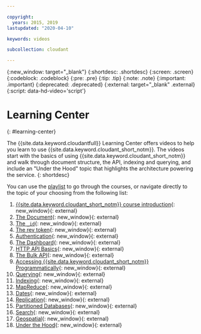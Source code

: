 ```yaml
---

copyright:
  years: 2015, 2019
lastupdated: "2020-04-10"

keywords: videos

subcollection: cloudant

---
```


{:new_window: target="_blank"}
{:shortdesc: .shortdesc}
{:screen: .screen}
{:codeblock: .codeblock}
{:pre: .pre}
{:tip: .tip}
{:note: .note}
{:important: .important}
{:deprecated: .deprecated}
{:external: target="_blank" .external}
{:script: data-hd-video='script'}

<!-- Acrolinx: 2018-10-05 -->

# Learning Center
{: #learning-center}

The {{site.data.keyword.cloudantfull}} Learning Center offers videos to help you learn to use {{site.data.keyword.cloudant_short_notm}}. The videos start with the basics of using {{site.data.keyword.cloudant_short_notm}} and walk through document structure, the API, indexing and querying, and include an "Under the Hood" topic that highlights the architecture powering the service.
{: shortdesc}

You can use the [playlist](https://www.youtube.com/playlist?list=PLJa_sXrJUZb-Y4Q_5y3yPC8m5RxS5q-_J) to go through the courses, or navigate directly to the topic of your choosing from the following list:

1. [{{site.data.keyword.cloudant_short_notm}} course introduction](https://youtu.be/W1oYiDNpMo4){: new_window}{: external} 
2. [The Document](https://youtu.be/xaL1DZuXjtk){: new_window}{: external} 
3. [The `_id`](https://youtu.be/sI7xqIveoSY){: new_window}{: external} 
4. [The rev token](https://youtu.be/A38jW_hpYFo){: new_window}{: external} 
5. [Authentication](https://youtu.be/Q9UAG42oYhM){: new_window}{: external} 
6. [The Dashboard](https://youtu.be/JxwiomhMKd8){: new_window}{: external} 
7. [HTTP API Basics](https://youtu.be/1149M3qcLIw){: new_window}{: external} 
8. [The Bulk API](https://youtu.be/aNEXKIXMWLY){: new_window}{: external} 
9. [Accessing {{site.data.keyword.cloudant_short_notm}} Programmatically](https://youtu.be/1YdJKw7GhXY){: new_window}{: external} 
10. [Querying](https://youtu.be/x3SWtdzJfdU){: new_window}{: external} 
11. [Indexing](https://youtu.be/SofWmZBfXKk){: new_window}{: external} 
12. [MapReduce](https://youtu.be/EhX72EJh9PE){: new_window}{: external} 
13. [Dates](https://youtu.be/FqgqvMXMPbI){: new_window}{: external} 
14. [Replication](https://youtu.be/vt-bsuKvVJI){: new_window}{: external} 
15. [Partitioned Databases](https://youtu.be/cniDi-j3F-4){: new_window}{: external} 
16. [Search](https://youtu.be/ZDS9Hr-_x8g){: new_window}{: external} 
17. [Geospatial](https://youtu.be/uP9bIHweP4c){: new_window}{: external} 
18. [Under the Hood](https://youtu.be/h_DqYJpUmGQ){: new_window}{: external} 



